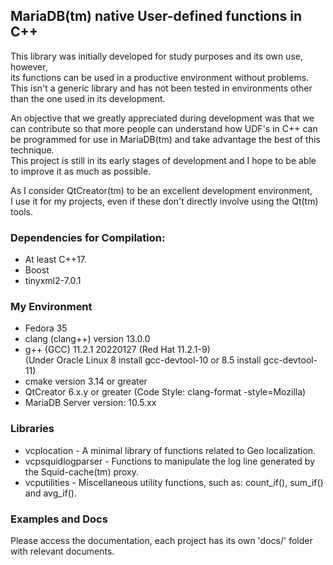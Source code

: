## MariaDB(tm) native User-defined functions in C++
This library was initially developed for study purposes and its own use, however,<br>
its functions can be used in a productive environment without problems.<br>
This isn't a generic library and has not been tested in environments other<br>
than the one used in its development.

An objective that we greatly appreciated during development was that we can
contribute so that more people can understand how UDF's in C++ can be programmed
for use in MariaDB(tm) and take advantage the best of this technique.<br>
This project is still in its early stages of development and I hope to be able to improve it as much as possible.

As I consider QtCreator(tm) to be an excellent development environment,<br>
I use it for my projects, even if these don't directly involve using the Qt(tm) tools.

### Dependencies for Compilation:
- At least C++17.<br>
- Boost
- tinyxml2-7.0.1

### My Environment
- Fedora 35<br>
- clang (clang++) version 13.0.0
- g++ (GCC) 11.2.1 20220127 (Red Hat 11.2.1-9)<br>
(Under Oracle Linux 8 install gcc-devtool-10 or 8.5 install gcc-devtool-11)<br>
- cmake version 3.14 or greater<br>
- QtCreator 6.x.y or greater (Code Style: clang-format -style=Mozilla)<br>
- MariaDB Server version: 10.5.xx

### Libraries
- vcplocation - A minimal library of functions related to Geo localization.
- vcpsquidlogparser - Functions to manipulate the log line generated by the Squid-cache(tm) proxy.
- vcputilities - Miscellaneous utility functions, such as: count_if(), sum_if() and avg_if().

### Examples and Docs
Please access the documentation, each project has its own 'docs/' folder with relevant documents.<br>
